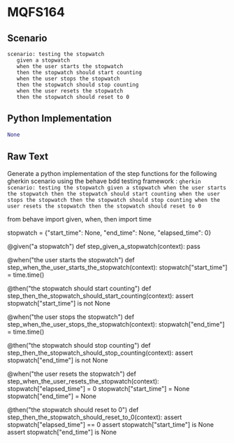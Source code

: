 # MQFS164
## Scenario
```gherkin
scenario: testing the stopwatch 
   given a stopwatch 
   when the user starts the stopwatch 
   then the stopwatch should start counting 
   when the user stops the stopwatch 
   then the stopwatch should stop counting 
   when the user resets the stopwatch 
   then the stopwatch should reset to 0
```


## Python Implementation
```python
None
```


## Raw Text
Generate a python implementation of the step functions for the following gherkin scenario using the behave bdd testing framework : ```gherkin scenario: testing the stopwatch given a stopwatch when the user starts the stopwatch then the stopwatch should start counting when the user stops the stopwatch then the stopwatch should stop counting when the user resets the stopwatch then the stopwatch should reset to 0```



from behave import given, when, then
import time

stopwatch = {"start_time": None, "end_time": None, "elapsed_time": 0}

@given("a stopwatch")
def step_given_a_stopwatch(context):
    pass

@when("the user starts the stopwatch")
def step_when_the_user_starts_the_stopwatch(context):
    stopwatch["start_time"] = time.time()

@then("the stopwatch should start counting")
def step_then_the_stopwatch_should_start_counting(context):
    assert stopwatch["start_time"] is not None

@when("the user stops the stopwatch")
def step_when_the_user_stops_the_stopwatch(context):
    stopwatch["end_time"] = time.time()

@then("the stopwatch should stop counting")
def step_then_the_stopwatch_should_stop_counting(context):
    assert stopwatch["end_time"] is not None

@when("the user resets the stopwatch")
def step_when_the_user_resets_the_stopwatch(context):
    stopwatch["elapsed_time"] = 0
    stopwatch["start_time"] = None
    stopwatch["end_time"] = None

@then("the stopwatch should reset to 0")
def step_then_the_stopwatch_should_reset_to_0(context):
    assert stopwatch["elapsed_time"] == 0
    assert stopwatch["start_time"] is None
    assert stopwatch["end_time"] is None
